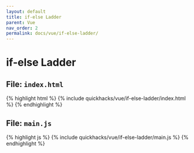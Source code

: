 ```yaml
---
layout: default
title: if-else Ladder
parent: Vue
nav_order: 2
permalink: docs/vue/if-else-ladder/
---
```


# if-else Ladder

## File: `index.html`

{% highlight html %}
{% include quickhacks/vue/if-else-ladder/index.html %}
{% endhighlight %}

## File: `main.js`

{% highlight js %}
{% include quickhacks/vue/if-else-ladder/main.js %}
{% endhighlight %}
